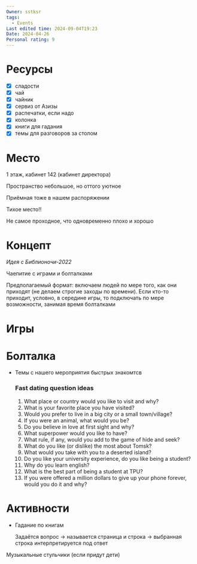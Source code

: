 ```yaml
---
Owner: sstksr
tags:
  - Events
Last edited time: 2024-09-04T19:23
Date: 2024-04-26
Personal rating: 9
---
```

# Ресурсы

- [x] сладости
- [x] чай
- [x] чайник
- [x] сервиз от Азизы
- [x] распечатки, если надо
- [x] колонка
- [x] книги для гадания
- [x] темы для разговоров за столом

# Место

1 этаж, кабинет 142 (кабинет директора)

Пространство небольшое, но оттого уютное

Приёмная тоже в нашем распоряжении

Тихое место!!

Не самое проходное, что одновременно плохо и хорошо

# Концепт

_Идея с Библионочи-2022_

Чаепитие с играми и болталками

Предполагаемый формат: включаем людей по мере того, как они приходят (не делаем строгие заходы по времени). Если кто-то приходит, условно, в середине игры, то подключать по мере возможности, занимая время болталками

# Игры

# Болталка

- Темы с нашего мероприятия быстрых знакомтсв
    
    ### Fast dating question ideas
    
    1. What place or country would you like to visit and why?
    2. What is your favorite place you have visited?
    3. Would you prefer to live in a big city or a small town/village?
    4. If you were an animal, what would you be?
    5. Do you believe in love at first sight and why?
    6. What superpower would you like to have?
    7. What rule, if any, would you add to the game of hide and seek?
    8. What do you like (or dislike) the most about Tomsk?
    9. What would you take with you to a deserted island?
    10. Do you like your university experience, do you like being a student?
    11. Why do you learn english?
    12. What is the best part of being a student at TPU?
    13. If you were offered a million dollars to give up your phone forever, would you do it and why?

# Активности

- Гадание по книгам
    
    Задаётся вопрос → называется страница и строка → выбранная строка интерпретируется под ответ
    

Музыкальные стульчики (если придут дети)